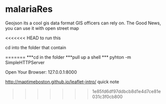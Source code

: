 # malariaRes
Geojson its a cool gis data format GIS officers can rely on. The Good News, you can use it with open street map

<<<<<<< HEAD
to run this

cd into the folder that contain

=======
***cd in the folder
***pull up a shell 
*** pyhton -m SimpleHTTPServer

Open Your Browser: 127.0.0.1:8000

http://maptimeboston.github.io/leaflet-intro/  quick note
>>>>>>> 1e85fd6df97ddbcb8d1e4d7ce81e031c3f0cb800
